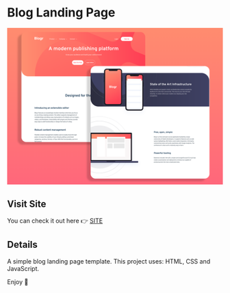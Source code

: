 # Blog Landing Page
<img src="https://raw.githubusercontent.com/jakebogan01/Portfolio/main/img/content/blog-landing-page.webp">

## Visit Site
You can check it out here :point_right: <a href="https://jakebogan01.github.io/Blog-Landing-Page/"> SITE </a>

## Details
A simple blog landing page template. This project uses: HTML, CSS and JavaScript.

Enjoy :palm_tree:
